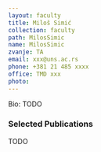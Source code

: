 ```yaml
---
layout: faculty
title: Miloš Simić
collection: faculty
path: MilosSimic
name: MilosSimic
zvanje: TA
email: xxx@uns.ac.rs
phone: +381 21 485 xxxx
office: TMD xxx
photo: 
---
```


Bio: TODO

### Selected Publications

TODO
